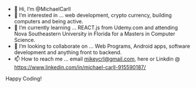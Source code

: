 - 👋 Hi, I’m @MichaelCarll
- 👀 I’m interested in ... web development, crypto currency, building computers and being active.
- 🌱 I’m currently learning ... REACT.js from Udemy.com and attending Nova Southeastern University in Florida for a Masters in Computer Science.
- 💞️ I’m looking to collaborate on ... Web Programs, Android apps, software development and anything front to backend.
- 📫 How to reach me ... email mikeycrl@gmail.com, here or Linkdin @ https://www.linkedin.com/in/michael-carll-915590187/

Happy Coding!

